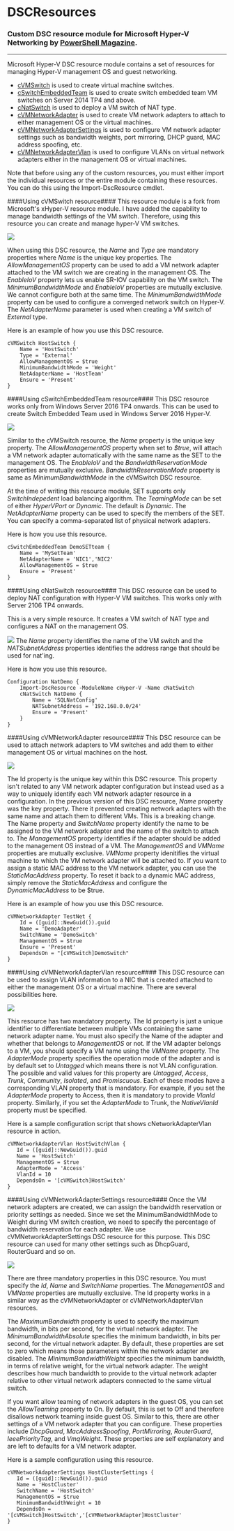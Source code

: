 # DSCResources #
### Custom DSC resource module for Microsoft Hyper-V Networking by [PowerShell Magazine](http://www.powershellmagazine.com "PowerShell Magazine"). ###

----------
Microsoft Hyper-V DSC resource module contains a set of resources for managing Hyper-V management OS and guest networking.

- [cVMSwitch](https://github.com/rchaganti/DSCResources/tree/master/cHyper-V/DSCResources/cVMSwitch) is used to create virtual machine switches.
- [cSwitchEmbeddedTeam](https://github.com/rchaganti/DSCResources/tree/master/cHyper-V/DSCResources/cSwitchEmbeddedTeam) is used to create switch embedded team VM switches on Server 2014 TP4 and above.
- [cNatSwitch](https://github.com/rchaganti/DSCResources/tree/master/cHyper-V/DSCResources/cNatSwitch) is used to deploy a VM switch of NAT type.
- [cVMNetworkAdapter](https://github.com/rchaganti/DSCResources/tree/master/cHyper-V/DSCResources/cVMNetworkAdapter) is used to create VM network adapters to attach to either management OS or the virtual machines.
- [cVMNetworkAdapterSettings](https://github.com/rchaganti/DSCResources/tree/master/cHyper-V/DSCResources/cVMNetworkAdapterSettings) is used to configure VM network adapter settings such as bandwidth weights, port mirroring, DHCP guard, MAC address spoofing, etc.
- [cVMNetworkAdapterVlan](https://github.com/rchaganti/DSCResources/tree/master/cHyper-V/DSCResources/cVMNetworkAdapterVlan) is used to configure VLANs on virtual network adapters either in the management OS or virtual machines.

Note that before using any of the custom resources, you must either import the individual resources or the entire module containing these resources. You can do this using the Import-DscResource cmdlet.

####Using cVMSwitch resource####
This resource module is a fork from Microsoft's xHyper-V resource module. I have added the capability to manage bandwidth settings of the VM switch. Therefore, using this resource you can create and manage hyper-V VM switches.

![](http://i.imgur.com/DVm78Eq.png)

When using this DSC resource, the *Name* and *Type* are mandatory properties where *Name* is the unique key properties. The *AllowManagementOS* property can be used to add a VM network adapter attached to the VM switch we are creating in the management OS. The *EnableIoV* property lets us enable SR-IOV capability on the VM switch. The *MinimumBandwidthMode* and *EnableIoV* properties are mutually exclusive. We cannot configure both at the same time. The *MinimumBandwidthMode* property can be used to configure a converged network switch on Hyper-V. The *NetAdapterName* parameter is used when creating a VM switch of *External* type.

Here is an example of how you use this DSC resource.

    cVMSwitch HostSwitch {
    	Name = 'HostSwitch'
    	Type = 'External'
    	AllowManagementOS = $true
    	MinimumBandwidthMode = 'Weight'
    	NetAdapterName = 'HostTeam'
    	Ensure = 'Present'
    }

####Using cSwitchEmbeddedTeam resource####
This DSC resource works only from Windows Server 2016 TP4 onwards. This can be used to create Switch Embedded Team used in Windows Server 2016 Hyper-V. 

![](http://i.imgur.com/cDsOi2S.png)

Similar to the cVMSwitch resource, the *Name* property is the unique key property. The *AllowManagementOS* property when set to *$true*, will attach a VM network adapter automatically with the same name as the SET to the management OS. The *EnableIoV* and the *BandwidthReservationMode* properties are mutually exclusive. *BandwidthReservationMode* property is same as *MinimumBandwidthMode* in the cVMSwitch DSC resource.

At the time of writing this resource module, SET supports only *SwitchIndepedent* load balancing algorithm. The *TeamingMode* can be set of either *HyperVPort* or *Dynamic*. The default is *Dynamic*. The *NetAdapterName* property can be used to specify the members of the SET. You can specify a comma-separated list of physical network adapters.

Here is how you use this resource.

    cSwitchEmbeddedTeam DemoSETteam {
        Name = 'MySetTeam'
        NetAdapterName = 'NIC1','NIC2'
        AllowManagementOS = $true
        Ensure = 'Present' 
    }

####Using cNatSwitch resource####
This DSC resource can be used to deploy NAT configuration with Hyper-V VM switches. This works only with Server 2106 TP4 onwards.

This is a very simple resource. It creates a VM switch of NAT type and configures a NAT on the management OS.

![](http://i.imgur.com/yaFN6dT.png)
The *Name* property identifies the name of the VM switch and the *NATSubnetAddress* properties identifies the address range that should be used for nat'ing.

Here is how you use this resource.

    Configuration NatDemo {
    	Import-DscResource -ModuleName cHyper-V -Name cNatSwitch
    	cNatSwitch NatDemo {
    		Name = 'SQLNatConfig'
    		NATSubnetAddress = '192.168.0.0/24'
    		Ensure = 'Present'
    	}
    }
 
####Using cVMNetworkAdapter resource####
This DSC resource can be used to attach network adapters to VM switches and add them to either management OS or virtual machines on the host.

![](http://i.imgur.com/eQjUD9h.png)

The Id property is the unique key within this DSC resource. This property isn't related to any VM network adapter configuration but instead used as a way to uniquely identify each VM network adapter resource in a configuration. In the previous version of this DSC resource, *Name* property was the key property. There it prevented creating network adapters with the same name and attach them to different VMs. This is a breaking change. The Name property and *SwitchName* property identify the name to be assigned to the VM network adapter and the name of the switch to attach to. The *ManagementOS* property identifies if the adapter should be added to the management OS instead of a VM. The *ManagementOS* and *VMName* properties are mutually exclusive. *VMName* property idenitifies the virtual machine to which the VM network adapter will be attached to. If you want to assign a static MAC address to the VM network adapter, you can use the *StaticMacAddress* property. To reset it back to a dynamic MAC address, simply remove the *StaticMacAddress* and configure the *DynamicMacAddress* to be $true.

Here is an example of how you use this DSC resource.

    cVMNetworkAdapter TestNet {
    	Id = ([guid]::NewGuid()).guid
    	Name = 'DemoAdapter'
    	SwitchName = 'DemoSwitch'
    	ManagementOS = $true
    	Ensure = 'Present'
    	DependsOn = "[cVMSwitch]DemoSwitch"
    }

####Using cVMNetworkAdapterVlan resource####
This DSC resource can be used to assign VLAN information to a NIC that is created attached to either the management OS or a virtual machine. There are several possibilities here.

![](http://i.imgur.com/coUmOKg.png)

This resource has two mandatory property. The Id property is just a unique identifier to differentiate between multiple VMs containing the same network adapter name. You must also specify the Name of the adapter and whether that belongs to *ManagementOS* or not. If the VM adapter belongs to a VM, you should specify a VM name using the *VMName* property. The *AdapterMode* property specifies the operation mode of the adapter and is by default set to *Untagged* which means there is not VLAN configuration. The possible and valid values for this property are *Untagged*, *Access*, *Trunk*, *Community*, *Isolated*, and *Promiscuous*. Each of these modes have a corresponding VLAN property that is mandatory. For example, if you set the *AdapterMode* property to Access, then it is mandatory to provide *VlanId* property. Similarly, if you set the *AdapterMode* to Trunk, the *NativeVlanId* property must be specified.

Here is a sample configuration script that shows cNetworkAdapterVlan resource in action.

    cVMNetworkAdapterVlan HostSwitchVlan {
       Id = ([guid]::NewGuid()).guid
       Name = 'HostSwitch'
       ManagementOS = $true
       AdapterMode = 'Access'
       VlanId = 10
       DependsOn = '[cVMSwitch]HostSwitch'
    }

####Using cVMNetworkAdapterSettings resource####
Once the VM network adapters are created, we can assign the bandwidth reservation or priority settings as needed. Since we set the MinimumBandwidthMode to Weight during VM switch creation, we need to specify the percentage of bandwidth reservation for each adapter.  We use cVMNetworkAdapterSettings DSC resource for this purpose. This DSC resource can used for many other settings such as DhcpGuard, RouterGuard and so on.

![](http://i.imgur.com/eaG6bl7.png)

There are three mandatory properties in this DSC resource. You must specify the *Id*, *Name* and *SwitchName* properties. The *ManagementOS* and *VMName* properties are mutually exclusive. The Id property works in a similar way as the cVMNetworkAdapter or cVMNetworkAdapterVlan resources.

The *MaximumBandwidth* property is used to specify the maximum bandwidth, in bits per second, for the virtual network adapter. The *MinimumBandwidthAbsolute* specifies the minimum bandwidth, in bits per second, for the virtual network adapter. By default, these properties are set to zero which means those parameters within the network adapter are disabled. The *MinimumBandwidthWeight* specifies the minimum bandwidth, in terms of relative weight, for the virtual network adapter. The weight describes how much bandwidth to provide to the virtual network adapter relative to other virtual network adapters connected to the same virtual switch.

If you want allow teaming of network adapters in the guest OS, you can set the *AllowTeaming* property to On. By default, this is set to Off and therefore disallows network teaming inside guest OS. Similar to this, there are other settings of a VM network adapter that you can configure. These properties include *DhcpGuard*, *MacAddressSpoofing*, *PortMirroring*, *RouterGuard*, *IeeePriorityTag*, and *VmqWeight*. These properties are self explanatory and are left to defaults for a VM network adapter.

Here is a sample configuration using this resource.

    cVMNetworkAdapterSettings HostClusterSettings {
       Id = ([guid]::NewGuid()).guid
       Name = 'HostCluster'
       SwitchName = 'HostSwitch'
       ManagementOS = $true
       MinimumBandwidthWeight = 10
       DependsOn = '[cVMSwitch]HostSwitch','[cVMNetworkAdapter]HostCluster'
    }